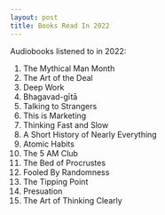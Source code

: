 ```yaml
---
layout: post
title: Books Read In 2022
---
```

Audiobooks listened to in 2022:

1. The Mythical Man Month
2. The Art of the Deal
3. Deep Work
4. Bhagavad-gītā
5. Talking to Strangers
6. This is Marketing
7. Thinking Fast and Slow
8. A Short History of Nearly Everything
9. Atomic Habits
10. The 5 AM Club
11. The Bed of Procrustes
12. Fooled By Randomness
13. The Tipping Point
14. Presuation
15. The Art of Thinking Clearly
